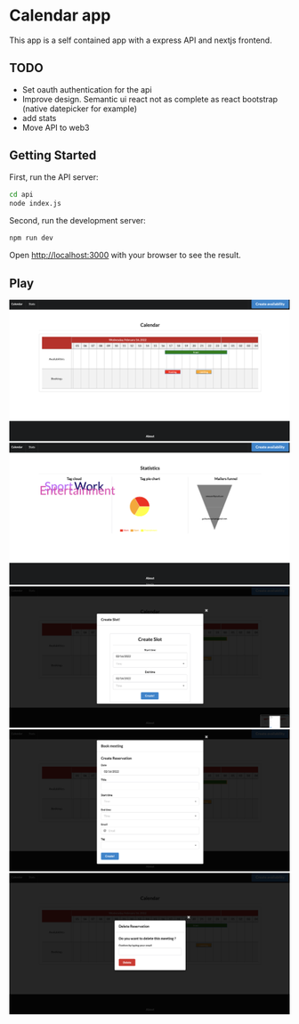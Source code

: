 # Calendar app
This app is a self contained app with a express API and nextjs frontend. 

## TODO
- Set oauth authentication for the api
- Improve design. Semantic ui react not as complete as react bootstrap (native datepicker for example)
- add stats
- Move API to web3

## Getting Started

First, run the API server: 
```bash
cd api
node index.js
```


Second, run the development server:

```bash
npm run dev
```


Open [http://localhost:3000](http://localhost:3000) with your browser to see the result.

## Play
![Alt text](public/app/calendar.png?raw=true "Calendar")
![Alt text](public/app/stats.png?raw=true "stats")
![Alt text](public/app/createslot.png?raw=true "slot")
![Alt text](public/app/createresa.png?raw=true "createresa")
![Alt text](public/app/deleteresa.png?raw=true "deleteresa")


